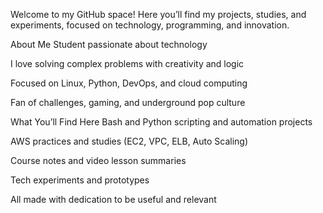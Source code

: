 Welcome to my GitHub space! Here you’ll find my projects, studies, and experiments, focused on technology, programming, and innovation.

About Me
Student passionate about technology

I love solving complex problems with creativity and logic

Focused on Linux, Python, DevOps, and cloud computing

Fan of challenges, gaming, and underground pop culture

What You’ll Find Here
Bash and Python scripting and automation projects

AWS practices and studies (EC2, VPC, ELB, Auto Scaling)

Course notes and video lesson summaries

Tech experiments and prototypes

All made with dedication to be useful and relevant
